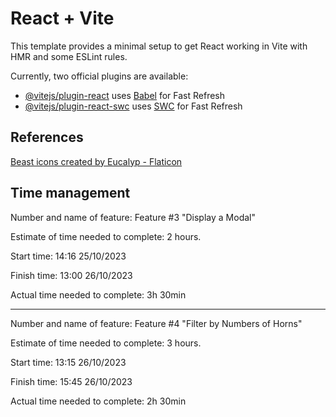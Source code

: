 # React + Vite

This template provides a minimal setup to get React working in Vite with HMR and some ESLint rules.

Currently, two official plugins are available:

- [@vitejs/plugin-react](https://github.com/vitejs/vite-plugin-react/blob/main/packages/plugin-react/README.md) uses [Babel](https://babeljs.io/) for Fast Refresh
- [@vitejs/plugin-react-swc](https://github.com/vitejs/vite-plugin-react-swc) uses [SWC](https://swc.rs/) for Fast Refresh

## References

<a href="https://www.flaticon.com/free-icons/beast" title="beast icons">Beast icons created by Eucalyp - Flaticon</a>

## Time management

Number and name of feature: Feature #3 "Display a Modal"

Estimate of time needed to complete: 2 hours.

Start time: 14:16 25/10/2023

Finish time: 13:00 26/10/2023

Actual time needed to complete: 3h 30min

---

Number and name of feature: Feature #4 "Filter by Numbers of Horns"

Estimate of time needed to complete: 3 hours.

Start time: 13:15 26/10/2023

Finish time: 15:45 26/10/2023

Actual time needed to complete: 2h 30min
